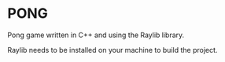 # PONG
Pong game written in C++ and using the Raylib library.

Raylib needs to be installed on your machine to build the project.
